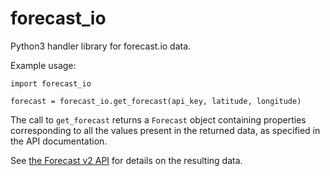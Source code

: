 forecast\_io
===========

Python3 handler library for forecast.io data.

Example usage:

    import forecast_io

    forecast = forecast_io.get_forecast(api_key, latitude, longitude)


The call to `get_forecast` returns a `Forecast` object containing properties corresponding to all the values present in the returned data, as specified in the API documentation.

See [the Forecast v2 API](https://developer.forecast.io/docs/v2) for details on the resulting data.
